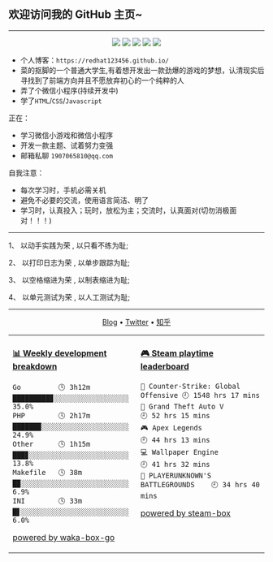 ## 欢迎访问我的 __GitHub__ 主页~
---
<p align="center">
<img src="https://img.shields.io/badge/-JavaScript-e5cd0c?style=flat-square&logo=JavaScript&labelColor=f7df1e&logoColor=000" /> <img src="https://img.shields.io/badge/-TypeScript-blue?style=flat-square&logo=TypeScript&labelColor=CCEEFF&logoColor=blue" /> <img src="https://img.shields.io/badge/-Python-e5cd0c?style=flat-square&logo=Python&labelColor=f7df1e&logoColor=000" /> <img src="https://img.shields.io/badge/-Go-2793e6?style=flat-square&logo=Go&labelColor=CCEEFF&logoColor=blue" /> <img src="https://img.shields.io/badge/-HTML5-e34f26?style=flat-square&logo=HTML5&logoColor=fff" />
</p>

* 个人博客：`https://redhat123456.github.io/`
* 菜的抠脚的一个普通大学生,有着想开发出一款劲爆的游戏的梦想，认清现实后寻找到了前端方向并且不愿放弃初心的一个纯粹的人
* 弄了个微信小程序(持续开发中)
* 学了`HTML`/`CSS`/`Javascript`

正在：

* 学习微信小游戏和微信小程序
* 开发一款主题、试着努力变强
* 邮箱私聊 `1907065810@qq.com`

自我注意：
* 每次学习时，手机必需关机
* 避免不必要的交流，使用语言简洁、明了
* 学习时，认真投入；玩时，放松为主；交流时，认真面对(切勿消极面对！！！)
---
1、 以动手实践为荣 , 以只看不练为耻;

2、 以打印日志为荣 , 以单步跟踪为耻;

3、 以空格缩进为荣 , 以制表缩进为耻;

4、 以单元测试为荣 , 以人工测试为耻;

----

<p align="center">
  <a href="https://redhat23456.github.io" target="_blank">Blog</a> •
  <a href="https://twitter.com/Tanger77300402" target="_blank">Twitter</a> •
  <a href="https://www.zhihu.com/people/lan-de-qi-ming-liao-5" target="_blank">知乎</a>
</p>


<table>
<tr>
<td valign="top" width="50%">

<!-- waka-box start -->
#### <a href="https://gist.github.com/4ee62e60852b37982d499d809324675b" target="_blank">📊 Weekly development breakdown</a>
```text
Go         🕓 3h12m █████████▊░░░░░░░░░░░░░░░░░░ 35.0%
PHP        🕓 2h17m ██████▉░░░░░░░░░░░░░░░░░░░░░ 24.9%
Other      🕓 1h15m ███▊░░░░░░░░░░░░░░░░░░░░░░░░ 13.8%
Makefile   🕓 38m   █▉░░░░░░░░░░░░░░░░░░░░░░░░░░  6.9%
INI        🕓 33m   █▋░░░░░░░░░░░░░░░░░░░░░░░░░░  6.0%
```
<!-- Powered by https://github.com/YouEclipse/waka-box-go . -->
<!-- waka-box end -->

[powered by waka-box-go](https://github.com/redhat123456/waka-box-go)

</td>
<td valign="top" width="50%">

<!-- steam-box start -->
#### <a href="https://gist.github.com/4ba415adb0cbbc59f56a8e44fe24b5d1" target="_blank">🎮 Steam playtime leaderboard</a>
```text
🔫 Counter-Strike: Global Offensive 🕘 1548 hrs 17 mins
🚓 Grand Theft Auto V               🕘 52 hrs 15 mins
🎮 Apex Legends                     🕘 44 hrs 13 mins
💻 Wallpaper Engine                 🕘 41 hrs 32 mins
🍳 PLAYERUNKNOWN'S BATTLEGROUNDS    🕘 34 hrs 40 mins
```
<!-- Powered by https://github.com/YouEclipse/steam-box . -->
<!-- steam-box end -->

[powered by steam-box](https://github.com/redhat123456/steam-box)

</td>
</tr>
</table>